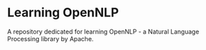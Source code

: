 # Learning OpenNLP

A repository dedicated for learning OpenNLP - a Natural Language Processing library by Apache.

